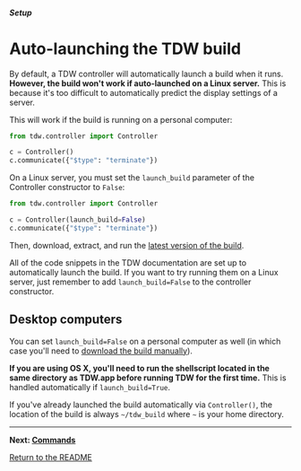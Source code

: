 ##### Setup

# Auto-launching the TDW build

By default, a TDW controller will automatically launch a build when it runs. **However, the build won't work if auto-launched on a Linux server.** This is because it's too difficult to automatically predict the display settings of a server.

This will work if the build is running on a personal computer:

```python
from tdw.controller import Controller

c = Controller()
c.communicate({"$type": "terminate"})
```

On a Linux server, you must set the `launch_build` parameter of the Controller constructor to `False`:

```python
from tdw.controller import Controller

c = Controller(launch_build=False)
c.communicate({"$type": "terminate"})
```

Then, download, extract, and run the [latest version of the build](https://github.com/threedworld-mit/tdw/releases/latest/).

All of the code snippets in the TDW documentation are set up to automatically launch the build. If you want to try running them on a Linux server, just remember to add `launch_build=False` to the controller constructor.

## Desktop computers

You can set `launch_build=False` on a personal computer as well (in which case you'll need to [download the build manually](https://github.com/threedworld-mit/tdw/releases/latest/)).

**If you are using OS X, you'll need to run the shellscript located in the same directory as TDW.app before running TDW for the first time.** This is handled automatically if `launch_build=True`.

If you've already launched the build automatically via `Controller()`, the location of the build is always `~/tdw_build` where `~` is your home directory.

***

**Next: [Commands](commands.md)**

[Return to the README](../../README.md)